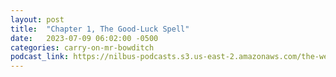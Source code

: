 ```yaml
---
layout: post
title:  "Chapter 1, The Good-Luck Spell"
date:   2023-07-09 06:02:00 -0500
categories: carry-on-mr-bowditch
podcast_link: https://nilbus-podcasts.s3.us-east-2.amazonaws.com/the-well-trained-mind/Carry%20On,%20Mr.%20Bowditch/Chapter%201,%20The%20Good-Luck%20Spell.mp3
---
```

